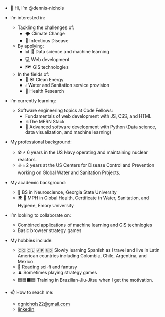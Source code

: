 - 👋 Hi, I’m @dennis-nichols

- I’m interested in:
  - Tackling the challenges of:
    -	:cloud_with_lightning: Climate Change
    - 🦠 Infectious Disease
  - By applying:
    - :bar_chart: 🤖 Data science and machine learning
    - :computer: Web development
    - :world_map: GIS technologies
  - In the fields of:
    - :dash: :sunny: Clean Energy
    - :droplet: Water and Sanitation service provision
    - :dna: Health Research
    
- I’m currently learning:
  - Software engineering topics at Code Fellows:
    - Fundamentals of web development with JS, CSS, and HTML
    - :atom_symbol:The MERN Stack
    - :snake: Advanced software development with Python (Data science, data visualization, and machine learning)
 
- My professional background:
  - :radioactive: :zap: 6 years in the US Navy operating and maintaining nuclear reactors.
  - :biohazard: :droplet:  2 years at the US Centers for Disease Control and Prevention working on Global Water and Sanitation Projects.

- My academic background:
  - :brain: BS in Neuroscience, Georgia State University
  - :earth_africa: :hospital:	MPH in Global Health, Certificate in Water, Sanitation, and Hygiene, Emory University
 
- I’m looking to collaborate on:
  - Combined applications of machine learning and GIS technlogies
  - Basic browser strategy games
 
- My hobbies include:
  - 🇨🇴 🇨🇱 🇦🇷 🇲🇽 Slowly learning Spanish as I travel and live in Latin American countries including Colombia, Chile, Argentina, and Mexico.
  - 📖 Reading sci-fi and fantasy
  - ♟️ Sometimes playing strategy games
  - 🟦🟦⬛🟦 Training in Brazilian-Jiu-Jitsu when I get the motivation.

- 📫 How to reach me:
  - dgnichols22@gmail.com
  - [linkedIn](https://www.linkedin.com/in/dennisgnichols/)

<!---
dennis-nichols/dennis-nichols is a ✨ special ✨ repository because its `README.md` (this file) appears on your GitHub profile.
You can click the Preview link to take a look at your changes.
--->
